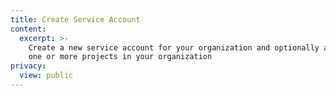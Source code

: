 ```yaml
---
title: Create Service Account
content:
  excerpt: >-
    Create a new service account for your organization and optionally add it to
    one or more projects in your organization
privacy:
  view: public
---
```


